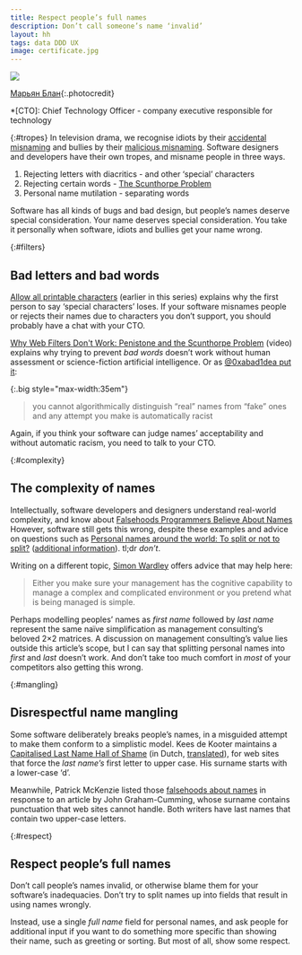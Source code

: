```yaml
---
title: Respect people’s full names
description: Don’t call someone’s name ‘invalid’
layout: hh
tags: data DDD UX
image: certificate.jpg
---
```


![](certificate.jpg)

[Марьян Блан](https://unsplash.com/photos/yAGv0G6q7ec){:.photocredit}

*[CTO]: Chief Technology Officer - company executive responsible for technology

{:#tropes}
In television drama, we recognise idiots by their
[accidental misnaming](https://tvtropes.org/pmwiki/pmwiki.php/Main/AccidentalMisnaming)
and bullies by their
[malicious misnaming](https://tvtropes.org/pmwiki/pmwiki.php/Main/MaliciousMisnaming).
Software designers and developers have their own tropes, and misname people in three ways.

1. Rejecting letters with diacritics - and other ‘special’ characters 
2. Rejecting certain words - [The Scunthorpe Problem](https://en.wikipedia.org/wiki/Scunthorpe_problem)
3. Personal name mutilation - separating words

Software has all kinds of bugs and bad design, but people’s names deserve special consideration.
Your name deserves special consideration.
You take it personally when software, idiots and bullies get your name wrong.

{:#filters}
## Bad letters and bad words

[Allow all printable characters](allow-all-printable-characters) (earlier in this series)
explains why the first person to say ‘special characters’ loses.
If your software misnames people or rejects their names due to characters you don’t support, you should probably have a chat with your CTO.

[Why Web Filters Don't Work: Penistone and the Scunthorpe Problem](https://www.youtube.com/watch?v=CcZdwX4noCE) (video)
explains why trying to prevent _bad words_ doesn’t work without human assessment or science-fiction artificial intelligence.
Or as [@0xabad1dea put it](https://twitter.com/0xabad1dea/status/1358461414852222978):

{:.big style="max-width:35em"}
> you cannot algorithmically distinguish “real” names from “fake” ones and any attempt you make is automatically racist

Again, if you think your software can judge names’ acceptability and without automatic racism, you need to talk to your CTO.

{:#complexity}
## The complexity of names

Intellectually, software developers and designers understand real-world complexity, and know about
[Falsehoods Programmers Believe About Names](https://www.kalzumeus.com/2010/06/17/falsehoods-programmers-believe-about-names/)
However, software still gets this wrong, despite these examples and advice on questions such as 
[Personal names around the world: To split or not to split?](https://www.w3.org/International/questions/qa-personal-names#singlefield)
([additional information](https://www.w3.org/International/wiki/Personal_names)).
tl;dr _don’t_.

Writing on a different topic,
[Simon Wardley](https://twitter.com/swardley/status/1357635553093693440)
offers advice that may help here:

> Either you make sure your management has the cognitive capability to manage a complex and complicated environment or you pretend what is being managed is simple.

Perhaps modelling peoples’ names as _first name_ followed by _last name_ represent the same naïve simplification as management consulting’s beloved 2×2 matrices.
A discussion on management consulting’s value lies outside this article’s scope, but I can say that splitting personal names into _first_ and _last_ doesn’t work.
And don’t take too much comfort in _most_ of your competitors also getting this wrong.

{:#mangling}
## Disrespectful name mangling

Some software deliberately breaks people’s names, in a misguided attempt to make them conform to a simplistic model.
Kees de Kooter maintains a
[Capitalised Last Name Hall of Shame](https://notestack.io/public/achternaam-moet-hoofdletter-hall-of-shame/f5f4302b-1c9e-4a1c-862d-9c4770350499)
(in Dutch, [translated](https://translate.google.com/translate?sl=nl&tl=en&u=https://notestack.io/public/achternaam-moet-hoofdletter-hall-of-shame/f5f4302b-1c9e-4a1c-862d-9c4770350499)),
for web sites that force the _last name’s_ first letter to upper case.
His surname starts with a lower-case ‘d’.

Meanwhile, Patrick McKenzie listed those 
[falsehoods about names](https://www.kalzumeus.com/2010/06/17/falsehoods-programmers-believe-about-names/)
in response to an article by John Graham-Cumming, whose surname contains punctuation that web sites cannot handle.
Both writers have last names that contain two upper-case letters.

{:#respect}
## Respect people’s full names

Don’t call people’s names invalid, or otherwise blame them for your software’s inadequacies.
Don’t try to split names up into fields that result in using names wrongly.

Instead, use a single _full name_ field for personal names, and ask people for additional input if you want to do something more specific than showing their name, such as greeting or sorting.
But most of all, show some respect.
